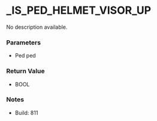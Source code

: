 # _IS_PED_HELMET_VISOR_UP

No description available.

### Parameters
* Ped ped

### Return Value
* BOOL

### Notes
* Build: 811

